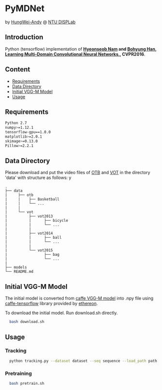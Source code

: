 # PyMDNet
by [HungWei-Andy](https://github.com/HungWei-Andy) @ [NTU DISPLab](http://disp.ee.ntu.edu.tw/)

## Introduction
Python (tensorflow) implementation of **[Hyeonseob Nam](https://kr.linkedin.com/in/hyeonseob-nam/) and [Bohyung Han](http://cvlab.postech.ac.kr/%7Ebhhan/), [Learning Multi-Domain Convolutional Neural Networks.](https://arxiv.org/abs/1510.07945), CVPR2016**. 

## Content
* [Requirements](#requirements)
* [Data Directory](#data-directory)
* [Initial VGG-M Model](#initial-vgg-m-model)
* [Usage](#usage)

## Requirements
```bash
Python 2.7
numpy>=1.12.1
tensorflow-gpu==1.0.0
matplotlib>=2.0.1
skimage>=0.13.0
Pillow>=2.2.1
```

## Data Directory
Please download and put the video files of [OTB](http://cvlab.hanyang.ac.kr/tracker_benchmark/benchmark_v10.html) and [VOT](http://www.votchallenge.net/) in the directory 'data' with structure as follows:
y

    .
    ├── data
    |     ├── otb
    |     |    ├── Basketball
    |     |    └── ...
    |     | 
    |     └── vot
    |          ├── vot2013
    |          |      ├── bicycle
    |          |      └── ...
    |          | 
    |          ├── vot2014
    |          |      ├── ball
    |          |      └── ...
    |          |
    |          └── vot2015
    |                 ├── bag
    |                 └── ...
    |
    ├── models
    └── README.md


## Initial VGG-M Model
The initial model is converted from [caffe VGG-M model](https://gist.github.com/ksimonyan/f194575702fae63b2829) into .npy file using [caffe-tensorflow](https://github.com/ethereon/caffe-tensorflow) library provided by [ethereon](https://github.com/ethereon).

To download the initial model. Run download.sh directly.
```bash
  bash download.sh
```

## Usage
### Tracking
```bash
  python tracking.py --dataset dataset --seq sequence --load_path path [--no_display]
```
 
### Pretraining
``` bash
  bash pretrain.sh
```

